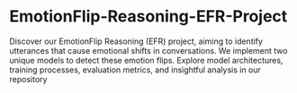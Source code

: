 # EmotionFlip-Reasoning-EFR-Project
Discover our EmotionFlip Reasoning (EFR) project, aiming to identify utterances that cause emotional shifts in conversations. We implement two unique models to detect these emotion flips. Explore model architectures, training processes, evaluation metrics, and insightful analysis in our repository
